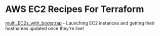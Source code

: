 # AWS EC2 Recipes For Terraform

<a href="https://github.com/excircle/terraform/tree/master/ec2_recipes/multi_EC2_with_bootstrap">multi_EC2s_with_bootstrap<a> - Launching EC2 instances and getting their hostnames updated once they're live!
